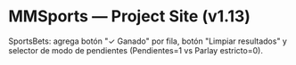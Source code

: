 # MMSports — Project Site (v1.13)

SportsBets: agrega botón "✓ Ganado" por fila, botón "Limpiar resultados" y selector de modo de pendientes (Pendientes=1 vs Parlay estricto=0).
